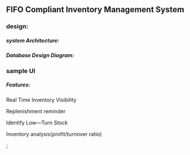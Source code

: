 ## FIFO Compliant Inventory Management System 

### design:

   
##### system Architecture:

   
   
##### Database Design Diagram:

    

### sample UI 
   
##### Features:
Real Time Inventory Visibility

Replenishment reminder

Identify Low—Turn Stock

Inventory analysis(profit/turnover ratio)




;



